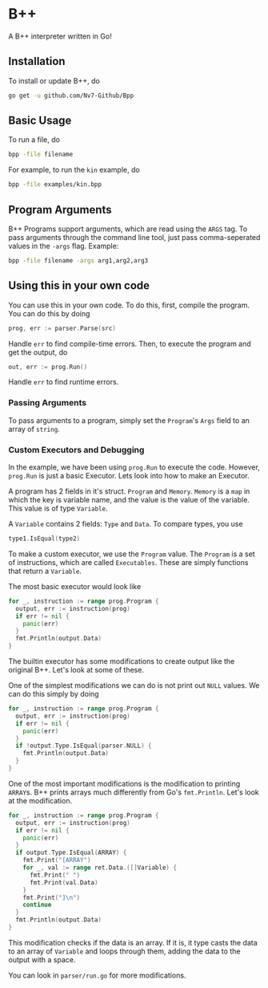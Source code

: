 # B++
A B++ interpreter written in Go! 

## Installation
To install or update B++, do
```bash
go get -u github.com/Nv7-Github/Bpp
```

## Basic Usage
To run a file, do 
```bash
bpp -file filename
```
For example, to run the `kin` example, do 
```bash
bpp -file examples/kin.bpp
```

## Program Arguments
B++ Programs support arguments, which are read using the `ARGS` tag. To pass arguments through the command line tool, just pass comma-seperated values in the `-args` flag. Example:
```bash
bpp -file filename -args arg1,arg2,arg3
```

## Using this in your own code
You can use this in your own code. To do this, first, compile the program. You can do this by doing 
```go
prog, err := parser.Parse(src)
```
Handle `err` to find compile-time errors. Then, to execute the program and get the output, do 
```go
out, err := prog.Run()
```
Handle `err` to find runtime errors.

### Passing Arguments
To pass arguments to a program, simply set the `Program`'s `Args` field to an array of `string`.

### Custom Executors and Debugging
In the example, we have been using `prog.Run` to execute the code. However, `prog.Run` is just a basic Executor. Lets look into how to make an Executor.

A program has 2 fields in it's struct. `Program` and `Memory`. `Memory` is a `map` in which the key is variable name, and the value is the value of the variable. This value is of type `Variable`.

A `Variable` contains 2 fields: `Type` and `Data`. To compare types, you use 
```go
type1.IsEqual(type2)
```

To make a custom executor, we use the `Program` value. The `Program` is a set of instructions, which are called `Executables`. These are simply functions that return a `Variable`.

The most basic executor would look like
```go
for _, instruction := range prog.Program {
  output, err := instruction(prog)
  if err != nil {
    panic(err)
  }
  fmt.Println(output.Data)
}
```

The builtin executor has some modifications to create output like the original B++. Let's look at some of these.

One of the simplest modifications we can do is not print out `NULL` values. We can do this simply by doing
```go
for _, instruction := range prog.Program {
  output, err := instruction(prog)
  if err != nil {
    panic(err)
  }
  if !output.Type.IsEqual(parser.NULL) {
    fmt.Println(output.Data)
  }
}
```

One of the most important modifications is the modification to printing `ARRAY`s. B++ prints arrays much differently from Go's `fmt.Println`. Let's look at the modification.
```go
for _, instruction := range prog.Program {
  output, err := instruction(prog)
  if err != nil {
    panic(err)
  }
  if output.Type.IsEqual(ARRAY) {
    fmt.Print("[ARRAY")
    for _, val := range ret.Data.([]Variable) {
      fmt.Print(" ")
      fmt.Print(val.Data)
    }
    fmt.Print("]\n")
    continue
  }
  fmt.Println(output.Data)
}
```
This modification checks if the data is an array. If it is, it type casts the data to an array of `Variable` and loops through them, adding the data to the output with a space.

You can look in `parser/run.go` for more modifications.